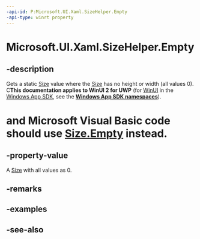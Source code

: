 ```yaml
---
-api-id: P:Microsoft.UI.Xaml.SizeHelper.Empty
-api-type: winrt property
---
```


<!-- Property syntax
public Windows.Foundation.Size Empty { get; }
-->

# Microsoft.UI.Xaml.SizeHelper.Empty

## -description

Gets a static [Size](/uwp/api/windows.foundation.size) value where the [Size](/uwp/api/windows.foundation.size) has no height or width (all values 0). C**This documentation applies to WinUI 2 for UWP** (for [WinUI](/windows/apps/winui/winui3/) in the [Windows App SDK](/windows/apps/windows-app-sdk/), see the **[Windows App SDK namespaces](/windows/windows-app-sdk/api/winrt/)**).

# and Microsoft Visual Basic code should use [Size.Empty](/dotnet/api/windows.foundation.size.empty?view=dotnet-uwp-10.0&preserve-view=true) instead.

## -property-value

A [Size](/uwp/api/windows.foundation.size) with all values as 0.

## -remarks

## -examples

## -see-also
